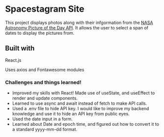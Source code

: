 # Spacestagram Site

This project displays photos along with their infgormation from the [NASA Astronomy Picture of the Day API](https://api.nasa.gov/#apod). It allows the user to select a span of dates to display the pictures from.

## Built with

React.js

Uses axios and Fontawesome modules



### Challenges and things learned!

- Improved my skills with React! Made use of useState, and useEffect to render and update components. 
- Learned to use async and await instead of fetch to make API calls.
- Used a .env file to hide API key. I would like to improve my backend knowledge and use it to hide an API key from public eyes.
- Used the date input in a form.
- Learned about Date and epoch time, and figured out how to convert it to a standard yyyy-mm-dd format.



